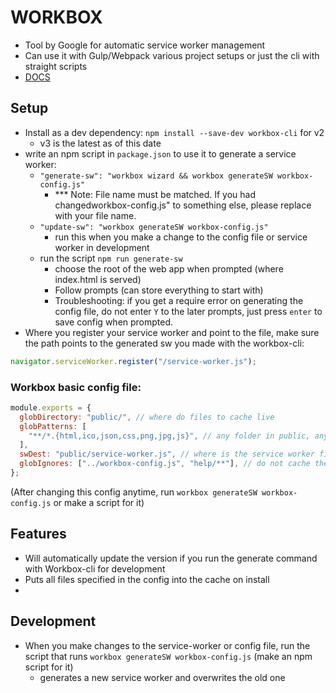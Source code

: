 # WORKBOX

- Tool by Google for automatic service worker management
- Can use it with Gulp/Webpack various project setups or just the cli with straight scripts
- [DOCS](https://developers.google.com/web/tools/workbox/modules/workbox-cli)

## Setup

- Install as a dev dependency: `npm install --save-dev workbox-cli` for v2
  - v3 is the latest as of this date
- write an npm script in `package.json` to use it to generate a service worker:
  - `"generate-sw": "workbox wizard && workbox generateSW workbox-config.js"`
    - \*\*\* Note: File name must be matched. If you had changedworkbox-config.js" to something else, please replace with your file name.
  - `"update-sw": "workbox generateSW workbox-config.js"`
    - run this when you make a change to the config file or service worker in development
  - run the script `npm run generate-sw`
    - choose the root of the web app when prompted (where index.html is served)
    - Follow prompts (can store everything to start with)
    - Troubleshooting: if you get a require error on generating the config file, do not enter `Y` to the later prompts, just press `enter` to save config when prompted.
- Where you register your service worker and point to the file, make sure the path points to the generated sw you made with the workbox-cli:

```javascript
navigator.serviceWorker.register("/service-worker.js");
```

### Workbox basic config file:

```javascript
module.exports = {
  globDirectory: "public/", // where do files to cache live
  globPatterns: [
    "**/*.{html,ico,json,css,png,jpg,js}", // any folder in public, any file name with any of these extensions should get cached.  Paths here are relative to the globDirectory defined above
  ],
  swDest: "public/service-worker.js", // where is the service worker file
  globIgnores: ["../workbox-config.js", "help/**"], // do not cache these files
};
```

(After changing this config anytime, run `workbox generateSW workbox-config.js` or make a script for it)

## Features

- Will automatically update the version if you run the generate command with Workbox-cli for development
- Puts all files specified in the config into the cache on install
-

## Development

- When you make changes to the service-worker or config file, run the script that runs `workbox generateSW workbox-config.js` (make an npm script for it)
  - generates a new service worker and overwrites the old one
